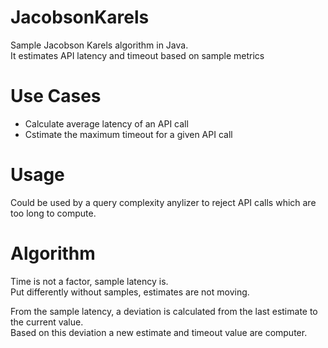 # JacobsonKarels

Sample Jacobson Karels algorithm in Java.  
It estimates API latency and timeout based on sample metrics

# Use Cases

* Calculate average latency of an API call
* Cstimate the maximum timeout for a given API call

# Usage

Could be used by a query complexity anylizer to reject API calls which are too long to compute.

# Algorithm

Time is not a factor, sample latency is.  
 Put differently without samples, estimates are not moving.
 
From the sample latency, a deviation is calculated from the last estimate to the current value.  
Based on this deviation a new estimate and timeout value are computer.
 
 